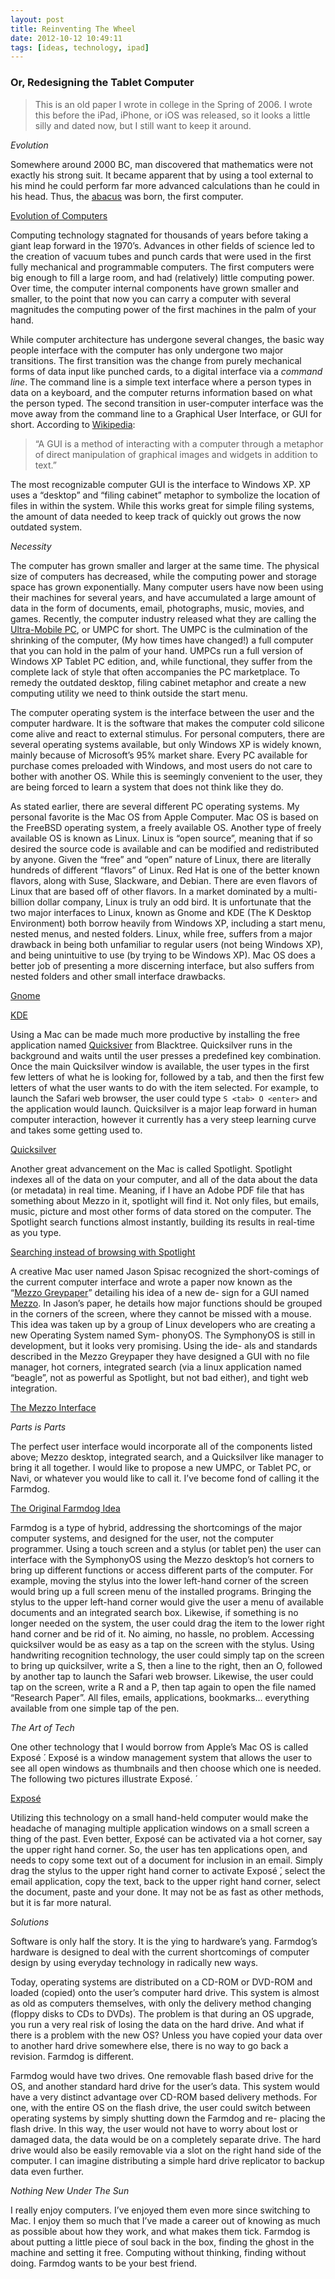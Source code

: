 ```yaml
---
layout: post
title: Reinventing The Wheel
date: 2012-10-12 10:49:11
tags: [ideas, technology, ipad]
---
```


### Or, Redesigning the Tablet Computer ###

> This is an old paper I wrote in college in the Spring of 2006. I wrote this before the iPad, iPhone, or iOS was released, so it looks a little silly and dated now, but I still want to keep it around.

*Evolution*

Somewhere around 2000 BC, man discovered that mathematics were not exactly his strong suit. It became apparent that by using a tool external to his mind he could perform far more advanced calculations than he could in his head. Thus, the [abacus][1] was born, the first computer.

[Evolution of Computers][i]

Computing technology stagnated for thousands of years before taking a giant leap forward in the 1970’s. Advances in other fields of science led to the creation of vacuum tubes and punch cards that were used in the first fully mechanical and programmable computers. The first computers were big enough to fill a large room, and had (relatively) little computing power. Over time, the computer internal components have grown smaller and smaller, to the point that now you can carry a computer with several magnitudes the computing power of the first machines in the palm of your hand.

While computer architecture has undergone several changes, the basic way people interface with the computer has only undergone two major transitions. The first transition was the change
from purely mechanical forms of data input like punched cards, to a digital interface via a *command line*. The command line is a simple text interface where a person types in data on a keyboard, and the computer returns information based on what the person typed. The second transition in user-computer interface was the move away from the command line to a Graphical User Interface, or GUI for short. According to [Wikipedia][2]: 

> “A GUI is a method of interacting with a computer through a metaphor of direct manipulation of graphical images and widgets in addition to text.” 

The most recognizable computer GUI is the interface to Windows XP. XP uses a “desktop” and “filing cabinet” metaphor to symbolize the location of files in within the system. While this works great for simple filing systems, the amount of data needed to keep track of quickly out grows the now outdated system.

*Necessity*

The computer has grown smaller and larger at the same time. The physical size of computers has decreased, while the computing power and storage space has grown exponentially. Many computer users have now been using their machines for several years, and have accumulated a large amount of data in the form of documents, email, photographs, music, movies, and games. Recently, the computer industry released what they are calling the [Ultra-Mobile PC][a], or UMPC for short. The UMPC is the culmination of the shrinking of the computer, (My how times have changed!) a full computer that you can hold in the palm of your hand. UMPCs run a full version of Windows XP Tablet PC edition, and, while functional, they suffer from the complete lack of style that often accompanies the PC marketplace. To remedy the outdated desktop, filing cabinet metaphor and create a new computing utility we need to think outside the start menu.

The computer operating system is the interface between the user and the computer hardware. It is the software that makes the computer cold silicone come alive and react to external stimulus. For personal computers, there are several operating systems available, but only Windows XP is widely known, mainly because of Microsoft’s 95% market share. Every PC available for purchase comes preloaded with Windows, and most users do not care to bother with another OS. While this is seemingly convenient to the user, they are being forced to learn a system that does not think like they do.

As stated earlier, there are several different PC operating systems. My personal favorite is the Mac OS from Apple Computer. Mac OS is based on the FreeBSD operating system, a freely available OS. Another type of freely available OS is known as Linux. Linux is “open source”, meaning that if so desired the source code is available and can be modified and redistributed by anyone. Given the “free” and “open” nature of Linux, there are literally hundreds of different “flavors” of Linux. Red Hat is one of the better known flavors, along with Suse, Slackware, and Debian. There are even flavors of Linux that are based off of other flavors. In a market dominated by a multi-billion dollar company, Linux is truly an odd bird. It is unfortunate that the two major interfaces to Linux, known as Gnome and KDE (The K Desktop Environment) both borrow heavily from Windows XP, including a start menu, nested menus, and nested folders. Linux, while free, suffers from a major drawback in being both unfamiliar to regular users (not being Windows XP), and being unintuitive to use (by trying to be Windows XP). Mac OS does a better job of presenting a more discerning interface, but also suffers from nested folders and other small interface drawbacks.

[Gnome][c]

[KDE][b]

Using a Mac can be made much more productive by installing the free application named [Quicksiver][3] from Blacktree. Quicksilver runs in the background and waits until the user presses a predefined key combination. Once the main Quicksilver window is available, the user types in the first few letters of what he is looking for, followed by a tab, and then the first few letters of what the user wants to do with the item selected. For example, to launch the Safari web browser, the user could type `S <tab> O <enter>` and the application would launch. Quicksilver is a major leap forward in human computer interaction, however it currently has a very steep learning curve and takes some getting used to. 

[Quicksilver][d]

Another great advancement on the Mac is called Spotlight. Spotlight indexes all of the data on your computer, and all of the data about the data (or metadata) in real time. Meaning, if I have an Adobe PDF file that has something about Mezzo in it, spotlight will find it. Not only files, but emails, music, picture and most other forms of data stored on the computer. The Spotlight search functions almost instantly, building its results in real-time as you type.

[Searching instead of browsing with Spotlight][e]

A creative Mac user named Jason Spisac recognized the short-comings of the current computer interface and wrote a paper now known as the “[Mezzo Greypaper][4]” detailing his idea of a new de- sign for a GUI named [Mezzo][3]. In Jason’s paper, he details how major functions should be grouped in the corners of the screen, where they cannot be missed with a mouse. This idea was taken up by a group of Linux developers who are creating a new Operating System named Sym- phonyOS. The SymphonyOS is still in development, but it looks very promising. Using the ide- als and standards described in the Mezzo Greypaper they have designed a GUI with no file manager, hot corners, integrated search (via a linux application named “beagle”, not as powerful as Spotlight, but not bad either), and tight web integration.

[The Mezzo Interface][f]

*Parts is Parts*

The perfect user interface would incorporate all of the components listed above; Mezzo desktop, integrated search, and a Quicksilver like manager to bring it all together. I would like to propose a new UMPC, or Tablet PC, or Navi, or whatever you would like to call it. I’ve become fond of calling it the Farmdog.

[The Original Farmdog Idea][g]

Farmdog is a type of hybrid, addressing the shortcomings of the major computer systems, and designed for the user, not the computer programmer. Using a touch screen and a stylus (or tablet pen) the user can interface with the SymphonyOS using the Mezzo desktop’s hot corners to bring up different functions or access different parts of the computer. For example, moving the stylus into the lower left-hand corner of the screen would bring up a full screen menu of the installed programs. Bringing the stylus to the upper left-hand corner would give the user a menu of available documents and an integrated search box. Likewise, if something is no longer needed on the system, the user could drag the item to the lower right hand corner and be rid of it. No aiming, no hassle, no problem. Accessing quicksilver would be as easy as a tap on the screen with the stylus. Using handwriting recognition technology, the user could simply tap on the screen to bring up quicksilver, write a S, then a line to the right, then an O, followed by another tap to launch the Safari web browser. Likewise, the user could tap on the screen, write a R and a P, then tap again to open the file named “Research Paper”. All files, emails, applications, bookmarks&hellip; everything available from one simple tap of the pen.

*The Art of Tech*

One other technology that I would borrow from Apple’s Mac OS is called Exposé ́. Exposé is a window management system that allows the user to see all open windows as thumbnails and then choose which one is needed. The following two pictures illustrate Exposé. ́

[Exposé][h]

Utilizing this technology on a small hand-held computer would make the headache of managing multiple application windows on a small screen a thing of the past. Even better, Exposé can be activated via a hot corner, say the upper right hand corner. So, the user has ten applications open, and needs to copy some text out of a document for inclusion in an email. Simply drag the stylus to the upper right hand corner to activate Exposé ́, select the email application, copy the text, back to the upper right hand corner, select the document, paste and your done. It may not be as fast as other methods, but it is far more natural.

*Solutions*

Software is only half the story. It is the ying to hardware’s yang. Farmdog’s hardware is designed to deal with the current shortcomings of computer design by using everyday technology in radically new ways.

Today, operating systems are distributed on a CD-ROM or DVD-ROM and loaded (copied) onto the user’s computer hard drive. This system is almost as old as computers themselves, with only the delivery method changing (floppy disks to CDs to DVDs). The problem is that during an OS upgrade, you run a very real risk of losing the data on the hard drive. And what if there is a problem with the new OS? Unless you have copied your data over to another hard drive somewhere else, there is no way to go back a revision. Farmdog is different.

Farmdog would have two drives. One removable flash based drive for the OS, and another standard hard drive for the user’s data. This system would have a very distinct advantage over CD-ROM based delivery methods. For one, with the entire OS on the flash drive, the user could switch between operating systems by simply shutting down the Farmdog and re- placing the flash drive. In this way, the user would not have to worry about lost or damaged data, the data would be on a completely separate drive. The hard drive would also be easily removable via a slot on the right hand side of the computer. I can imagine distributing a simple hard drive replicator to backup data even further.

*Nothing New Under The Sun*

I really enjoy computers. I’ve enjoyed them even more since switching to Mac. I enjoy them so much that I’ve made a career out of knowing as much as possible about how they work, and what makes them tick. Farmdog is about putting a little piece of soul back in the box, finding the ghost in the machine and setting it free. Computing without thinking, finding without doing. Farmdog wants to be your best friend.

[1]: https://en.wikipedia.org/wiki/Abacus
[2]: https://en.wikipedia.org/wiki/GUI
[3]: http://en.wikipedia.org/wiki/Mezzo_(desktop_environment)
[4]: /media/symOS.pdf

[a]: /media/umpc.png
[b]: /media/kde.png
[c]: /media/gnome.png
[d]: /media/quicksilver.png
[e]: /media/spotlight.png
[f]: /media/mezzo.png
[g]: /media/farmdog_tablet.png
[h]: /media/expose.png
[i]: /media/evolution.png

